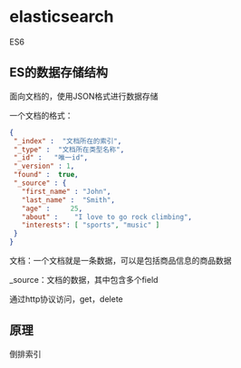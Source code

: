 # elasticsearch

ES6

## ES的数据存储结构

面向文档的，使用JSON格式进行数据存储

一个文档的格式：

```json
{
 "_index" :  "文档所在的索引",
 "_type" :  "文档所在类型名称",
 "_id" :   "唯一id",
 "_version" : 1,
 "found" :  true,
 "_source" : {
   "first_name" : "John",
   "last_name" :  "Smith",
   "age" :     25,
   "about" :    "I love to go rock climbing",
   "interests": [ "sports", "music" ]
 }
}
```

文档：一个文档就是一条数据，可以是包括商品信息的商品数据

_source：文档的数据，其中包含多个field



通过http协议访问，get，delete

## 原理

倒排索引

